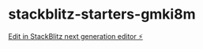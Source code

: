 # stackblitz-starters-gmki8m

[Edit in StackBlitz next generation editor ⚡️](https://stackblitz.com/~/github.com/Aswini112/stackblitz-starters-gmki8m)